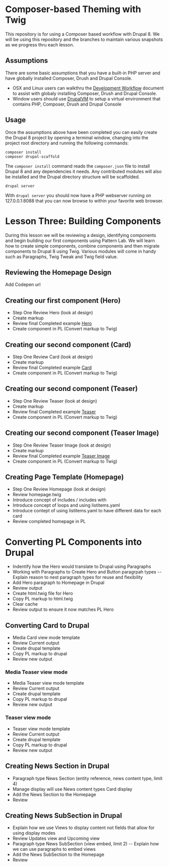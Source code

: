 # Composer-based Theming with Twig
This repository is for using a Composer based workflow with Drupal 8.  We will be using this repository and the branches to maintain various snapshots as we progress thru each lesson.

## Assumptions
There are some basic assumptions that you have a built-in PHP server and have globally installed Composer, Drush and Drupal Console.
- OSX and Linux users can walkthru the [Development Workflow](https://github.com/chazchumley/component-training/blob/master/docs/developer-workflow.pdf) document to assist with globaly installing Composer, Drush and Drupal Console.
- Window users should use [DrupalVM](https://www.drupalvm.com/) to setup a virtual environment that contains PHP, Composer, Drush and Drupal Console

## Usage
Once the assumptions above have been completed you can easily create the Drupal 8 project by opening a terminal window, changing into the project root directory and running the following commands:

```
composer install
composer drupal-scaffold
```
The `composer install` command reads the `composer.json` file to install Drupal 8 and any dependencies it needs.  Any contributed modules will also be installed and the Drupal directory structure will be scaffolded.

```
drupal server
```
With `drupal server` you should now have a PHP webserver running on 127.0.0.1:8088 that you can now browse to within your favorite web browser.

# Lesson Three: Building Components
During this lesson we will be reviewing a design, identifying components and begin building our first components using Pattern Lab.  We will learn how to create simple components, combine components and then migrate components to Drupal 8 using Twig.  Various modules will come in handy such as Paragraphs, Twig Tweak and Twig field value.

## Reviewing the Homepage Design
Add Codepen url

## Creating our first component (Hero)
- Step One Review Hero (look at design)
- Create markup
- Review final Completed example [Hero](http://codepen.io/sbrack8t/pen/e66edb85ddee12e2a220a660f7f6aa14)
- Create component in PL (Convert markup to Twig)

## Creating our second component (Card)
- Step One Review Card (look at design)
- Create markup
- Review final Completed example [Card](http://codepen.io/sbrack8t/pen/e66edb85ddee12e2a220a660f7f6aa14)
- Create component in PL (Convert markup to Twig)

## Creating our second component (Teaser)
- Step One Review Teaser (look at design)
- Create markup
- Review final Completed example [Teaser](http://codepen.io/sbrack8t/pen/e66edb85ddee12e2a220a660f7f6aa14)
- Create component in PL (Convert markup to Twig)

## Creating our second component (Teaser Image)
- Step One Review Teaser Image (look at design)
- Create markup
- Review final Completed example [Teaser Image](http://codepen.io/sbrack8t/pen/e66edb85ddee12e2a220a660f7f6aa14)
- Create component in PL (Convert markup to Twig)

## Creating Page Template (Homepage)
- Step One Review Homepage (look at design)
- Review homepage.twig
- Introduce concept of includes / includes with
- Introduce concept of loops and using listitems.yaml
- Introduce contept of using listitems.yaml to have different data for each card
- Review completed homepage in PL

# Converting PL Components into Drupal
- Indentify how the Hero would translate to Drupal using Paragraphs
- Working with Paragraphs to Create Hero and Button paragrpah types
-- Explain reason to nest paragraph types for reuse and flexibility
- Add Hero paragraph to Homepage in Drupal
- Review output
- Create html.twig file for Hero
- Copy PL markup to html.twig
- Clear cache
- Review output to ensure it now matches PL Hero

## Converting Card to Drupal
- Media Card view mode template
- Review Current output
- Create drupal template
- Copy PL markup to drupal
- Review new output

### Media Teaser view mode
- Media Teaser view mode template
- Review Current output
- Create drupal template
- Copy PL markup to drupal
- Review new output

### Teaser view mode
- Teaser view mode template
- Review Current output
- Create drupal template
- Copy PL markup to drupal
- Review new output

## Creating News Section in Drupal
- Paragraph type News Section (entity reference, news content type, limit 4)
- Manage display will use News content types Card display
- Add the News Section to the Homepage
- Review

## Creating News SubSection in Drupal
- Explain how we use Views to display content not fields that allow for using display modes
- Review Updates view and Upcoming view
- Paragraph type News SubSection (view embed, limit 2)
-- Explain how we can use paragraphs to embed views
- Add the News SubSection to the Homepage
- Review
